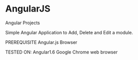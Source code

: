 # AngularJS
Angular Projects


Simple Angular Application to Add, Delete and Edit a module.

PREREQUISITE
Angular.js
Browser


TESTED ON:
Angular1.6
Google Chrome web browser
